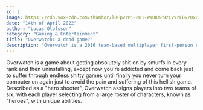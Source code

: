 ```yaml
---
id: 2
image: https://cdn.vox-cdn.com/thumbor/l8FpvrMi-N81-WWBKmP9zCV9rEQ=/0x0:1920x1080/1200x800/filters:focal(865x183:1171x489)/cdn.vox-cdn.com/uploads/chorus_image/image/69318809/OW2_Blizzcon_2019_Render_Hero_Upgrades.0.jpg
date: "14th of April 2022"
author: "Lucas Olofsson"
category: "Gaming & Entertainment"
title: "Overwatch: a dead game?"
description: "Overwatch is a 2016 team-based multiplayer first-person shooter game developed and published by Blizzard Entertainment."
---
```


Overwatch is a game about getting absolutely shit on by smurfs in every rank and then uninstalling, except now you're addicted and come back just to suffer through endless shitty games until finally you never turn your computer on again just to avoid the pain and suffering of this hellish game. Described as a "hero shooter", Overwatch assigns players into two teams of six, with each player selecting from a large roster of characters, known as "heroes", with unique abilities.